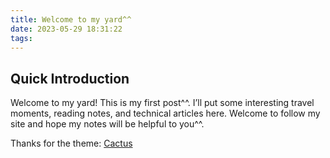 ```yaml
---
title: Welcome to my yard^^
date: 2023-05-29 18:31:22
tags:
---
```

## Quick Introduction

Welcome to my yard! This is my first post^^. I’ll put some interesting travel moments, reading notes, and technical articles here. Welcome to follow my site and hope my notes will be helpful to you^^.

Thanks for the theme:
[Cactus](https://github.com/monkeyWzr/hugo-theme-cactus)